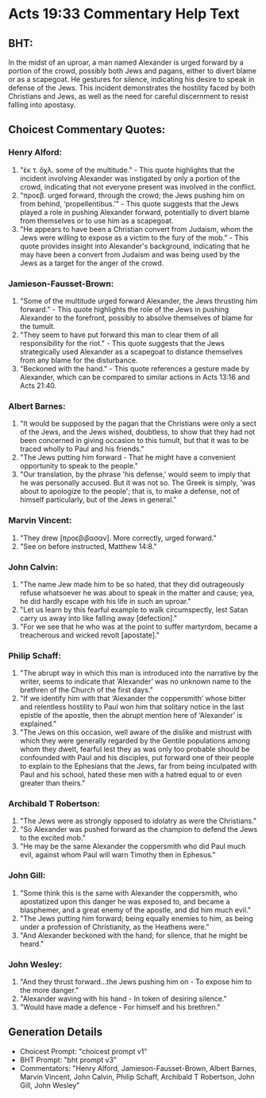 # Acts 19:33 Commentary Help Text

## BHT:
In the midst of an uproar, a man named Alexander is urged forward by a portion of the crowd, possibly both Jews and pagans, either to divert blame or as a scapegoat. He gestures for silence, indicating his desire to speak in defense of the Jews. This incident demonstrates the hostility faced by both Christians and Jews, as well as the need for careful discernment to resist falling into apostasy.

## Choicest Commentary Quotes:
### Henry Alford:
1. "ἐκ τ. ὄχλ. some of the multitude." - This quote highlights that the incident involving Alexander was instigated by only a portion of the crowd, indicating that not everyone present was involved in the conflict.
2. "προεβ. urged forward, through the crowd; the Jews pushing him on from behind, ‘propellentibus.’" - This quote suggests that the Jews played a role in pushing Alexander forward, potentially to divert blame from themselves or to use him as a scapegoat.
3. "He appears to have been a Christian convert from Judaism, whom the Jews were willing to expose as a victim to the fury of the mob." - This quote provides insight into Alexander's background, indicating that he may have been a convert from Judaism and was being used by the Jews as a target for the anger of the crowd.

### Jamieson-Fausset-Brown:
1. "Some of the multitude urged forward Alexander, the Jews thrusting him forward." - This quote highlights the role of the Jews in pushing Alexander to the forefront, possibly to absolve themselves of blame for the tumult.
2. "They seem to have put forward this man to clear them of all responsibility for the riot." - This quote suggests that the Jews strategically used Alexander as a scapegoat to distance themselves from any blame for the disturbance.
3. "Beckoned with the hand." - This quote references a gesture made by Alexander, which can be compared to similar actions in Acts 13:16 and Acts 21:40.

### Albert Barnes:
1. "It would be supposed by the pagan that the Christians were only a sect of the Jews, and the Jews wished, doubtless, to show that they had not been concerned in giving occasion to this tumult, but that it was to be traced wholly to Paul and his friends."
2. "The Jews putting him forward - That he might have a convenient opportunity to speak to the people."
3. "Our translation, by the phrase 'his defense,' would seem to imply that he was personally accused. But it was not so. The Greek is simply, 'was about to apologize to the people'; that is, to make a defense, not of himself particularly, but of the Jews in general."

### Marvin Vincent:
1. "They drew [προεβιβασαν]. More correctly, urged forward." 
2. "See on before instructed, Matthew 14:8."

### John Calvin:
1. "The name Jew made him to be so hated, that they did outrageously refuse whatsoever he was about to speak in the matter and cause; yea, he did hardly escape with his life in such an uproar." 
2. "Let us learn by this fearful example to walk circumspectly, lest Satan carry us away into like falling away [defection]." 
3. "For we see that he who was at the point to suffer martyrdom, became a treacherous and wicked revolt [apostate]."

### Philip Schaff:
1. "The abrupt way in which this man is introduced into the narrative by the writer, seems to indicate that ‘Alexander’ was no unknown name to the brethren of the Church of the first days."
2. "If we identify him with that ‘Alexander the coppersmith’ whose bitter and relentless hostility to Paul won him that solitary notice in the last epistle of the apostle, then the abrupt mention here of ‘Alexander’ is explained."
3. "The Jews on this occasion, well aware of the dislike and mistrust with which they were generally regarded by the Gentile populations among whom they dwelt, fearful lest they as was only too probable should be confounded with Paul and his disciples, put forward one of their people to explain to the Ephesians that the Jews, far from being inculpated with Paul and his school, hated these men with a hatred equal to or even greater than theirs."

### Archibald T Robertson:
1. "The Jews were as strongly opposed to idolatry as were the Christians." 
2. "So Alexander was pushed forward as the champion to defend the Jews to the excited mob."
3. "He may be the same Alexander the coppersmith who did Paul much evil, against whom Paul will warn Timothy then in Ephesus."

### John Gill:
1. "Some think this is the same with Alexander the coppersmith, who apostatized upon this danger he was exposed to, and became a blasphemer, and a great enemy of the apostle, and did him much evil." 
2. "The Jews putting him forward; being equally enemies to him, as being under a profession of Christianity, as the Heathens were."
3. "And Alexander beckoned with the hand; for silence, that he might be heard."

### John Wesley:
1. "And they thrust forward...the Jews pushing him on - To expose him to the more danger." 
2. "Alexander waving with his hand - In token of desiring silence." 
3. "Would have made a defence - For himself and his brethren."


## Generation Details
- Choicest Prompt: "choicest prompt v1"
- BHT Prompt: "bht prompt v3"
- Commentators: "Henry Alford, Jamieson-Fausset-Brown, Albert Barnes, Marvin Vincent, John Calvin, Philip Schaff, Archibald T Robertson, John Gill, John Wesley"
